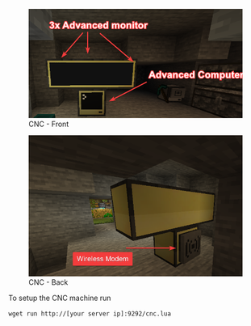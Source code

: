 <figure>
  <img src="./images/javaw_Q9VW1OKvTO.png" alt="CNC - Front">
  <figcaption>CNC - Front</figcaption>
</figure>

<figure>
  <img src="./images/javaw_6Ikn06z13z.png" alt="CNC - Back">
  <figcaption>CNC - Back</figcaption>
</figure>

To setup the CNC machine run 

```
wget run http://[your server ip]:9292/cnc.lua
```